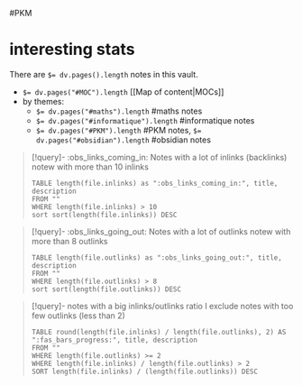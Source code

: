 #PKM
# interesting stats

There are `$= dv.pages().length` notes in this vault.
 - `$= dv.pages("#MOC").length` [[Map of content|MOCs]]
 - by themes:
     - `$= dv.pages("#maths").length` #maths notes
     - `$= dv.pages("#informatique").length` #informatique notes
     - `$= dv.pages("#PKM").length` #PKM notes, `$= dv.pages("#obsidian").length` #obsidian notes


> [!query]- :obs_links_coming_in: Notes with a lot of inlinks (backlinks)
> notew with more than 10 inlinks
> ```dataview
> TABLE length(file.inlinks) as ":obs_links_coming_in:", title, description
> FROM ""
> WHERE length(file.inlinks) > 10
> sort sort(length(file.inlinks)) DESC
> ```

> [!query]- :obs_links_going_out: Notes with a lot of outlinks
> notew with more than 8 outlinks
> ```dataview
> TABLE length(file.outlinks) as ":obs_links_going_out:", title, description
> FROM ""
> WHERE length(file.outlinks) > 8
> sort sort(length(file.outlinks)) DESC
> ```

> [!query]- notes with a big inlinks/outlinks ratio
> I exclude notes with too few outlinks (less than 2)
> ```dataview
> TABLE round(length(file.inlinks) / length(file.outlinks), 2) AS ":fas_bars_progress:", title, description
> FROM ""
> WHERE length(file.outlinks) >= 2
> WHERE length(file.inlinks) / length(file.outlinks) > 2
> SORT length(file.inlinks) / (length(file.outlinks)) DESC
> ```

